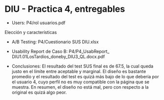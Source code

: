 # DIU - Practica 4, entregables


* Users: P4/rol usuarios.pdf

Elección y características

* A/B Testing: P4/Cuestionario SUS DIU.xlsx

* Usability Report de Caso B: P4/P4_UsabReport_ DIU1.01LosTardíos_doneby_DIU3_QL.docx.pdf

* Conclusiones: 
El resultado del test SUS final es de 67.5, la cual queda justo en el límite entre aceptable
y marginal. El diseño es bastante promedio y el resultado del test es quizá más bajo de
lo que debería por el usuario 4, cuyo perfil no es muy compatible con la página que se
muestra. En resumen, el diseño no está mal, pero con respecto a la original es quizá algo
peor.


